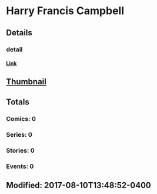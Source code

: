 # Harry Francis Campbell 
## Details
### detail
#### [Link](http://marvel.com/comics/creators/13192/harry_francis_campbell?utm_campaign=apiRef&utm_source=225578a89fc76f3d20fbffda5d17a88d)
## [Thumbnail](http://i.annihil.us/u/prod/marvel/i/mg/b/40/image_not_available.jpg)
## Totals
### Comics: 0
### Series: 0
### Stories: 0
### Events: 0
## Modified: 2017-08-10T13:48:52-0400